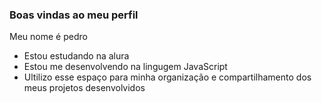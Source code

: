 ### Boas vindas ao meu perfil

Meu nome é pedro 

- Estou estudando na alura 
- Estou me desenvolvendo na lingugem JavaScript
- Ultilizo esse espaço para minha organização e compartilhamento dos meus projetos desenvolvidos 
